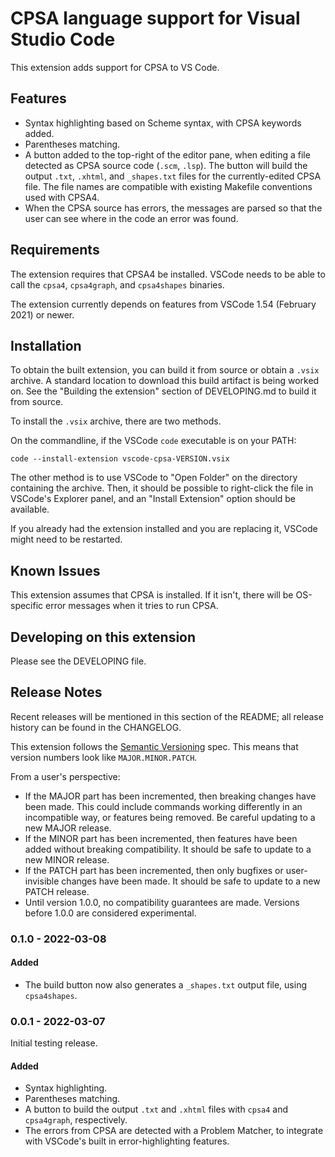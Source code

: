 # CPSA language support for Visual Studio Code

This extension adds support for CPSA to VS Code.

## Features

- Syntax highlighting based on Scheme syntax, with CPSA keywords added.
- Parentheses matching.
- A button added to the top-right of the editor pane, when editing a file
  detected as CPSA source code (`.scm`, `.lsp`). The button will build the
  output `.txt`, `.xhtml`, and `_shapes.txt` files for the
  currently-edited CPSA file. The file names are compatible with existing
  Makefile conventions used with CPSA4.
- When the CPSA source has errors, the messages are parsed so that the
  user can see where in the code an error was found.

## Requirements

The extension requires that CPSA4 be installed.
VSCode needs to be able to call the `cpsa4`, `cpsa4graph`, and
`cpsa4shapes` binaries.

The extension currently depends on features from VSCode 1.54 (February
2021) or newer.

## Installation

To obtain the built extension, you can build it from source or obtain a
`.vsix` archive. A standard location to download this build artifact is
being worked on. See the "Building the extension" section of DEVELOPING.md
to build it from source.

To install the `.vsix` archive, there are two methods.

On the commandline, if the VSCode `code` executable is on your PATH:

    code --install-extension vscode-cpsa-VERSION.vsix

The other method is to use VSCode to "Open Folder" on the directory
containing the archive. Then, it should be possible to right-click the
file in VSCode's Explorer panel, and an "Install Extension" option should
be available.

If you already had the extension installed and you are replacing it,
VSCode might need to be restarted.

## Known Issues

This extension assumes that CPSA is installed. If it isn't, there will be
OS-specific error messages when it tries to run CPSA.

## Developing on this extension

Please see the DEVELOPING file.

## Release Notes

Recent releases will be mentioned in this section of the README;
all release history can be found in the CHANGELOG.

This extension follows the [Semantic Versioning](https://semver.org/spec/v2.0.0.html) spec.
This means that version numbers look like `MAJOR.MINOR.PATCH`.

From a user's perspective:

- If the MAJOR part has been incremented, then breaking changes have been
  made. This could include commands working differently in an incompatible
  way, or features being removed. Be careful updating to a new MAJOR
  release.
- If the MINOR part has been incremented, then features have been added
  without breaking compatibility. It should be safe to update to a new
  MINOR release.
- If the PATCH part has been incremented, then only bugfixes or
  user-invisible changes have been made. It should be safe to update to a
  new PATCH release.
- Until version 1.0.0, no compatibility guarantees are made. Versions
  before 1.0.0 are considered experimental.

### 0.1.0 - 2022-03-08

#### Added

- The build button now also generates a `_shapes.txt` output file, using
  `cpsa4shapes`.

### 0.0.1 - 2022-03-07

Initial testing release.

#### Added

- Syntax highlighting.
- Parentheses matching.
- A button to build the output `.txt` and `.xhtml` files with `cpsa4` and
  `cpsa4graph`, respectively.
- The errors from CPSA are detected with a Problem Matcher, to integrate
  with VSCode's built in error-highlighting features.
